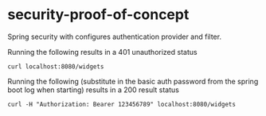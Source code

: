 # security-proof-of-concept

Spring security with configures authentication provider and filter.

Running the following results in a 401 unauthorized status
```
curl localhost:8080/widgets
```

Running the following (substitute in the basic auth password from the spring boot log when starting) results in a 200 result status
```
curl -H "Authorization: Bearer 123456789" localhost:8080/widgets
```
